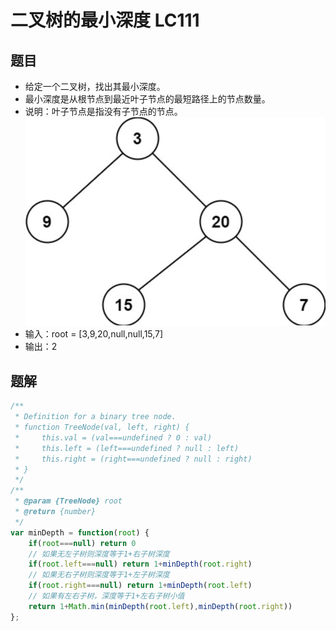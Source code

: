 # 二叉树的最小深度 LC111

## 题目
* 给定一个二叉树，找出其最小深度。
* 最小深度是从根节点到最近叶子节点的最短路径上的节点数量。
* 说明：叶子节点是指没有子节点的节点。
![img](/img/二叉树的最小深度.png)
* 输入：root = [3,9,20,null,null,15,7]
* 输出：2

## 题解
```javascript
/**
 * Definition for a binary tree node.
 * function TreeNode(val, left, right) {
 *     this.val = (val===undefined ? 0 : val)
 *     this.left = (left===undefined ? null : left)
 *     this.right = (right===undefined ? null : right)
 * }
 */
/**
 * @param {TreeNode} root
 * @return {number}
 */
var minDepth = function(root) {
    if(root===null) return 0
    // 如果无左子树则深度等于1+右子树深度
    if(root.left===null) return 1+minDepth(root.right)
    // 如果无右子树则深度等于1+左子树深度
    if(root.right===null) return 1+minDepth(root.left)
    // 如果有左右子树，深度等于1+左右子树小值
    return 1+Math.min(minDepth(root.left),minDepth(root.right))
};
```
